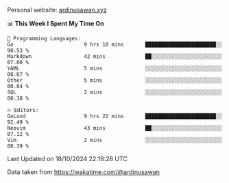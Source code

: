 Personal website: [ardinusawan.xyz](https://ardinusawan.xyz)

<!--START_SECTION:waka-->
📊 **This Week I Spent My Time On** 

```text
💬 Programming Languages: 
Go                       9 hrs 10 mins       ███████████████████████░░   90.53 % 
Markdown                 42 mins             ██░░░░░░░░░░░░░░░░░░░░░░░   07.00 % 
YAML                     5 mins              ░░░░░░░░░░░░░░░░░░░░░░░░░   00.87 % 
Other                    5 mins              ░░░░░░░░░░░░░░░░░░░░░░░░░   00.84 % 
SQL                      2 mins              ░░░░░░░░░░░░░░░░░░░░░░░░░   00.38 % 

🔥 Editors: 
GoLand                   9 hrs 22 mins       ███████████████████████░░   92.49 % 
Neovim                   43 mins             ██░░░░░░░░░░░░░░░░░░░░░░░   07.12 % 
Vim                      2 mins              ░░░░░░░░░░░░░░░░░░░░░░░░░   00.39 % 
```


 Last Updated on 18/10/2024 22:18:28 UTC
<!--END_SECTION:waka-->
Data taken from https://wakatime.com/@ardinusawan
